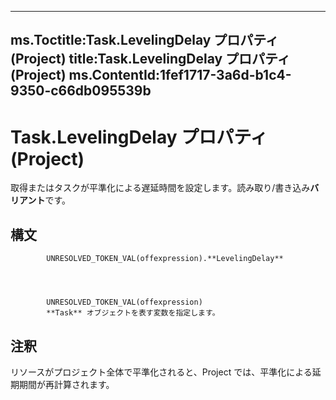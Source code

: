 

---
ms.Toctitle:Task.LevelingDelay プロパティ (Project)
title:Task.LevelingDelay プロパティ (Project)
ms.ContentId:1fef1717-3a6d-b1c4-9350-c66db095539b
---
# Task.LevelingDelay プロパティ (Project)




取得またはタスクが平準化による遅延時間を設定します。読み取り/書き込み**バリアント**です。

## 構文

            UNRESOLVED_TOKEN_VAL(offexpression).**LevelingDelay**




            UNRESOLVED_TOKEN_VAL(offexpression)
            **Task** オブジェクトを表す変数を指定します。



## 注釈
リソースがプロジェクト全体で平準化されると、Project では、平準化による延期期間が再計算されます。




